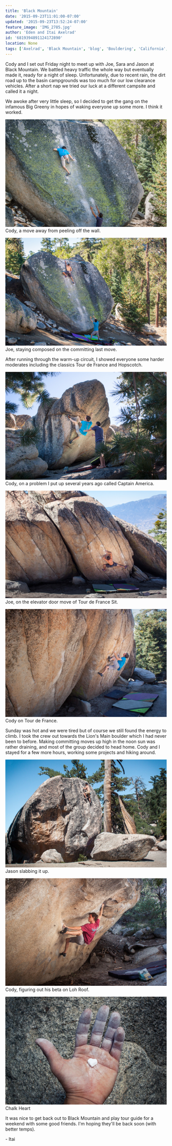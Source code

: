 ```yaml
---
title: 'Black Mountain'
date: '2015-09-23T11:01:00-07:00'
updated: '2015-09-23T13:52:24-07:00'
feature_image: 'IMG_2785.jpg'
author: 'Eden and Itai Axelrad'
id: '6819394891124172890'
location: None
tags: ['Axelrad', 'Black Mountain', 'blog', 'Bouldering', 'California', 'Five Ten', 'flash', 'granite', 'highball', 'Itai']
---
```

Cody and I set out Friday night to meet up with Joe, Sara and Jason at Black Mountain. We battled heavy traffic the whole way but eventually made it, ready for a night of sleep. Unfortunately, due to recent rain, the dirt road up to the basin campgrounds was too much for our low clearance vehicles. After a short nap we tried our luck at a different campsite and called it a night.

We awoke after very little sleep, so I decided to get the gang on the infamous Big Greeny in hopes of waking everyone up some more. I think it worked.

![image alt](/images/IMG_2785.jpg)Cody, a move away from peeling off the wall.

![image alt](/images/IMG_2777.jpg)Joe, staying composed on the committing last move.

After running through the warm-up circuit, I showed everyone some harder moderates including the classics Tour de France and Hopscotch. 

![image alt](/images/IMG_2814.jpg)Cody, on a problem I put up several years ago called Captain America.

![image alt](/images/IMG_2820.jpg)Joe, on the elevator door move of Tour de France Sit.

![image alt](/images/IMG_2830.jpg)Cody on Tour de France.

Sunday was hot and we were tired but of course we still found the energy to climb. I took the crew out towards the Lion's Main boulder which I had never been to before. Making committing moves up high in the noon sun was rather draining, and most of the group decided to head home. Cody and I stayed for a few more hours, working some projects and hiking around.

![image alt](/images/IMG_2861-2.jpg)Jason slabbing it up.

![image alt](/images/IMG_2883-2.jpg)Cody, figuring out his beta on Loh Roof.

![image alt](/images/IMG_2863-2.jpg)Chalk Heart

It was nice to get back out to Black Mountain and play tour guide for a weekend with some good friends. I'm hoping they'll be back soon (with better temps).

\- Itai
